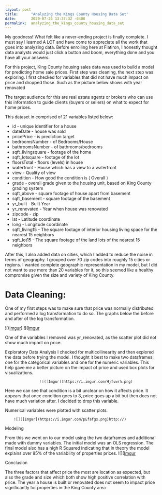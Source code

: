 ```yaml
---
layout: post
title:      "Analyzing the Kings County Housing Data Set"
date:       2020-07-26 13:37:32 -0400
permalink:  analyzing_the_kings_county_housing_data_set
---
```



My goodness! What felt like a never-ending project is finally complete. I must say I learned  A LOT and have come to appreciate all the work that goes into analyzing data. Before enrolling here at Flatiron, I honestly thought data analysts would just click a button and boom, everything done and you have all your answers.

For this project, King County housing sales data was used to build a model for predicting home sale prices. First step was cleaning, the next step was exploring. I first checked for variables that did not have much impact on price and dropped those. Such as the picture below shows with year renovated

The target audience for this are real estate agents or brokers who can use this information to guide clients (buyers or sellers) on what to expect for home prices. 

This dataset in comprised of 21 variables listed below:

* id - unique identifier for a house
* dateDate - house was sold
* pricePrice - is prediction target
* bedroomsNumber - of Bedrooms/House
* bathroomsNumber - of bathrooms/bedrooms
* sqft_livingsquare - footage of the home
* sqft_lotsquare - footage of the lot
* floorsTotal - floors (levels) in house
* waterfront - House which has a view to a waterfront
* view - Quality of view
* condition - How good the condition is ( Overall )
* grade - overall grade given to the housing unit, based on King County grading system
* sqft_above - square footage of house apart from basement
* sqft_basement - square footage of the basement
* yr_built - Built Year
* yr_renovated - Year when house was renovated
* zipcode - zip
* lat - Latitude coordinate
* long - Longitude coordinate
* sqft_living15 - The square footage of interior housing living space for the nearest 15 neighbors
* sqft_lot15 - The square footage of the land lots of the nearest 15 neighbors

After this, I also added data on cities, which I added to reduce the noise in terms of geography. I grouped over 70 zip codes into roughly 15 cities or regions. I wanted complete geographic representation in my model, but I did not want to use more than 20 variables for it, so this seemed like a healthy compromise given the size and variety of King County.
 
# Data Cleaning:
One of my first steps was to make sure that price was normally distributed and performed a log transformation to do so.  The graphs below the before and after of the log transformation.

![([Imgur](https://i.imgur.com/7vK3HIU.png?1))     ![([Imgur](https://i.imgur.com/glKDJFy.png)


One of the variables I removed was yr_renovated, as the scatter plot did not show much impact on price. 
                                                          
Exploratory Data Analysis
I checked for multicollinearity and then explored the data before trying the model. I thought it best to make two dataframes, one for the categorical variables and one for the numeric variables. This help gave me a better picture on the impact of price and used box plots for visualizations. 

                    ![([Imgur](https://i.imgur.com/Hjfvwrh.png)

Here we can see that condition is a bit unclear on how it affects price. It appears that once condition goes to 3, price goes up a bit but then does not have much variation after.  I decided to drop this variable. 

Numerical variables were plotted with scatter plots. 
    
		![]([Imgur](https://i.imgur.com/pEfafgx.png)http://)
						                                   
                     
Modeling

From this we went on to our model using the two dataframes and additional made with dummy variables. The initial model was an OLS regression. The final model also has a high R Squared indicating that in theory the model explains over 85% of the variability of properties prices.
				![]([Imgur](https://i.imgur.com/3h62Hrz.png)

Conclusion

The three factors that affect price the most are location as expected, but also the grade and size which both show high positive correlation with price. The year a house is built or renovated does not seem to impact price significantly for properties in the King County area

 


